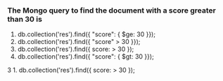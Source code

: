 ### The Mongo query to find the document with a score greater than 30 is

1. db.collection('res').find({ "score": { $ge: 30 }});
1. db.collection('res').find({ "score" > 30 }});
1. db.collection('res').find({ score: > 30 });
1. db.collection('res').find({ "score": { $gt: 30 }});


3 1. db.collection('res').find({ score: > 30 });